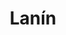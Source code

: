 ---
title: Lanín
date: 
draft: false

# descripcion
description : Pulsera de plata 925 y cubic

materials: Plata 925

color: Plateado

dimensions: 18cm largo

code: 03-09-0550

type: "Pulseras"

categories: []

price: $8.080,00

price_eftvo: $6.870,00

# Images
# first image will be shown in the product page
images:
  # - image: "images/path_to_image"
  # La ubicacion de las imagenes es imagenes/Pulseras/Pulseras.Plata/03-09-0550-lanin
  - image: "./images/pulseras/plata/03-09-0550.JPG"
---